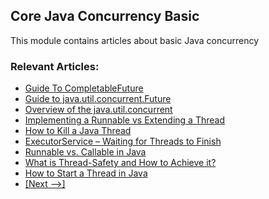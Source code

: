 ## Core Java Concurrency Basic

This module contains articles about basic Java concurrency

### Relevant Articles: 
- [Guide To CompletableFuture](https://www.baeldung.com/java-completablefuture)
- [Guide to java.util.concurrent.Future](https://www.baeldung.com/java-future)
- [Overview of the java.util.concurrent](https://www.baeldung.com/java-util-concurrent)
- [Implementing a Runnable vs Extending a Thread](https://www.baeldung.com/java-runnable-vs-extending-thread)
- [How to Kill a Java Thread](https://www.baeldung.com/java-thread-stop)
- [ExecutorService – Waiting for Threads to Finish](https://www.baeldung.com/java-executor-wait-for-threads)
- [Runnable vs. Callable in Java](https://www.baeldung.com/java-runnable-callable)
- [What is Thread-Safety and How to Achieve it?](https://www.baeldung.com/java-thread-safety)
- [How to Start a Thread in Java](https://www.baeldung.com/java-start-thread)
- [[Next -->]](/core-java-modules/core-java-concurrency-basic-2)

